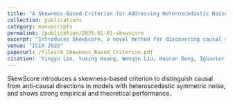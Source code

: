```yaml
---
title: "A Skewness-Based Criterion for Addressing Heteroscedastic Noise in Causal Discovery"
collection: publications
category: manuscripts
permalink: /publication/2025-01-01-skewscore
excerpt: "Introduces SkewScore, a novel method for discovering causal directions under heteroscedastic symmetric noise using score function skewness."
venue: "ICLR 2025"
paperurl: /files/A_Skewness_Based_Criterion.pdf
citation: 'Yingyu Lin, Yuxing Huang, Wenqin Liu, Haoran Deng, Ignavier Ng, Kun Zhang, Mingming Gong, Yi-An Ma, Biwei Huang. "A Skewness-Based Criterion for Addressing Heteroscedastic Noise in Causal Discovery." <i>ICLR 2025</i>.'
---
```

SkewScore introduces a skewness-based criterion to distinguish causal from anti-causal directions in models with heteroscedastic symmetric noise, and shows strong empirical and theoretical performance.
